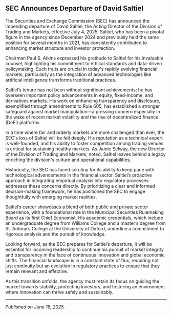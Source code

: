 ## SEC Announces Departure of David Saltiel

The Securities and Exchange Commission (SEC) has announced the impending departure of David Saltiel, the Acting Director of the Division of Trading and Markets, effective July 4, 2025. Saltiel, who has been a pivotal figure in the agency since December 2024 and previously held the same position for several months in 2021, has consistently contributed to enhancing market structure and investor protection.

Chairman Paul S. Atkins expressed his gratitude to Saltiel for his invaluable counsel, highlighting his commitment to ethical standards and data-driven policymaking. Such traits are crucial in today's rapidly evolving financial markets, particularly as the integration of advanced technologies like artificial intelligence transforms traditional practices.  

Saltiel’s tenure has not been without significant achievements; he has overseen important policy advancements in equity, fixed-income, and derivatives markets. His work on enhancing transparency and disclosure, exemplified through amendments to Rule 605, has established a stronger safeguard against market manipulation—a pressing concern especially in the wake of recent market volatility and the rise of decentralized finance (DeFi) platforms.

In a time where fair and orderly markets are more challenged than ever, the SEC's loss of Saltiel will be felt deeply. His reputation as a technical expert is well-founded, and his ability to foster competition among trading venues is critical for sustaining healthy markets. As Jamie Selway, the new Director of the Division of Trading and Markets, noted, Saltiel leaves behind a legacy enriching the division's culture and operational capabilities.

Historically, the SEC has faced scrutiny for its ability to keep pace with technological advancements in the financial sector. Saltiel’s proactive approach in integrating empirical analysis into regulatory processes addresses these concerns directly. By prioritizing a clear and informed decision-making framework, he has positioned the SEC to engage thoughtfully with emerging market realities.

Saltiel’s career showcases a blend of both public and private sector experience, with a foundational role in the Municipal Securities Rulemaking Board as its first Chief Economist. His academic credentials, which include an undergraduate degree from Williams College and a master’s degree from St. Antony’s College at the University of Oxford, underline a commitment to rigorous analysis and the pursuit of knowledge.

Looking forward, as the SEC prepares for Saltiel’s departure, it will be essential for incoming leadership to continue his pursuit of market integrity and transparency in the face of continuous innovation and global economic shifts. The financial landscape is in a constant state of flux, requiring not just continuity but an evolution in regulatory practices to ensure that they remain relevant and effective. 

As this transition unfolds, the agency must retain its focus on guiding the market towards stability, protecting investors, and fostering an environment where innovation can thrive safely and sustainably.

---

*Published on June 18, 2025.*